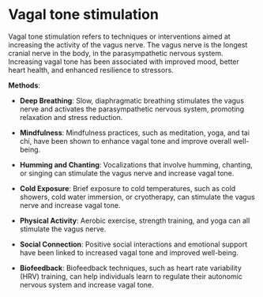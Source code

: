 # Vagal tone stimulation

Vagal tone stimulation refers to techniques or interventions aimed at increasing the activity of the vagus nerve. The vagus nerve is the longest cranial nerve in the body, in the parasympathetic nervous system. Increasing vagal tone has been associated with improved mood, better heart health, and enhanced resilience to stressors.

**Methods**:

* **Deep Breathing**: Slow, diaphragmatic breathing stimulates the vagus nerve and activates the parasympathetic nervous system, promoting relaxation and stress reduction.

* **Mindfulness**: Mindfulness practices, such as meditation, yoga, and tai chi, have been shown to enhance vagal tone and improve overall well-being.

* **Humming and Chanting**: Vocalizations that involve humming, chanting, or singing can stimulate the vagus nerve and increase vagal tone.

* **Cold Exposure**: Brief exposure to cold temperatures, such as cold showers, cold water immersion, or cryotherapy, can stimulate the vagus nerve and increase vagal tone.

* **Physical Activity**: Aerobic exercise, strength training, and yoga can all stimulate the vagus nerve.

* **Social Connection**: Positive social interactions and emotional support have been linked to increased vagal tone and improved well-being.

* **Biofeedback**: Biofeedback techniques, such as heart rate variability (HRV) training, can help individuals learn to regulate their autonomic nervous system and increase vagal tone.